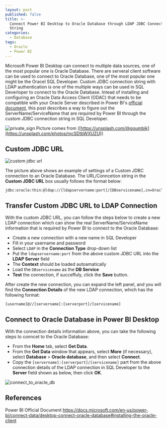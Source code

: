 ```yaml
---
layout: post
published: false
title: >-
  Connect Power BI Desktop to Oracle Database through LDAP JDBC Connection
  String
categories:
  - Database
tags:
  - Oracle
  - Power BI
---
```

Microsoft Power BI Desktop can connect to multiple data sources, one of the most popular one is Oracle Database. There are serveral client software can be used to connect to Oracle Database, one of the most popular one might be the Oracel SQL Developer. Custom JDBC connection string with LDAP authentication is one of the multiple ways can be used in SQL Deverloper to connect to the Oracle Database. Intead of installing and configuring an Oracle Data Access Client (ODAC) that needs to be compatible with your Oracle Server described in Power BI's [official document](https://docs.microsoft.com/en-us/power-bi/connect-data/desktop-connect-oracle-database#installing-the-oracle-client), this post describes a way to figure out the ServerName/ServiceName that are required by Power BI through the custom JDBC connection string in SQL Developer.  

<!--more-->

![private_sign]({{site.baseurl}}/img/post/dashboard.jpg)
Picture comes from ([https://unsplash.com/@goumbik](https://unsplash.com/photos/mcSDtbWXUZU))

## Custom JDBC URL
![custom jdbc url]({{site.baseurl}}/img/post/sql_developer01.PNG)

The picture above shows an example of settings of a Custom JDBC connection to an Oracle Database. The URL/Conncetion string in the **Custom JDBC URL** box usually follows the format below:
```
jdbc:oracle:thin:@ldap://[ldapservername:port]/[DBservicename],cn=Oraclecontext,dc=domaincontext1,dc=domaincontext2
```
## Transfer Custom JDBC URL to LDAP Connection
With the custom JDBC URL, you can follow the steps below to create a new LDAP connection which can show the real ServerName/ServiceName information that is required by Power BI to connect to the Oracle Database:
* Create a new connection with a new name in SQL Developer
* Fill in your username and password
* Select `LDAP` in the **Connection Type** drop-down list
* Put the `ldapservername:port` from the above custom JDBC URL into the **LDAP Server** field
* The **Context** should be loaded autoamatically
* Load the `DBservicename` as the **DB Service**
* **Test** the connection, if succeffuly, click the **Save** button.

After create the new connection, you can expand the left panel, and you will find the **Connection Details** of the new LDAP connection, which has the following format:
```
[username]@//[servername]:[serverport]/[servicename]
```

## Connect to Oracle Database in Power BI Desktop
With the connection details information above, you can take the following steps to conncet to the Oracle Database:
* From the **Home** tab, select **Get Data**.
* From the **Get Data** window that appears, select **More** (if necessary), select **Database** > **Oracle database**, and then select **Connect**.
* Copy the `[servername]:[serverport]/[servicename]` part from the above connection details of the LDAP connection in SQL Developer to the **Server** field shown as below, then click **OK**.

![connect_to_oracle_db]({{site.baseurl}}/img/post/connect-oracle-database_3.png)



## References
Power BI Official Document
https://docs.microsoft.com/en-us/power-bi/connect-data/desktop-connect-oracle-database#installing-the-oracle-client

